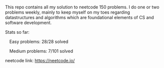 
This repo contains all my solution to neetcode 150 problems. I do one or two problems weekly, mainly to keep myself on my toes regarding datastructures and algorithms which are foundational elements of CS and software development. 

Stats so far:

  &emsp;Easy problems: 28/28 solved
  
  &emsp;Medium problems: 7/101 solved

neetcode link: https://neetcode.io/

